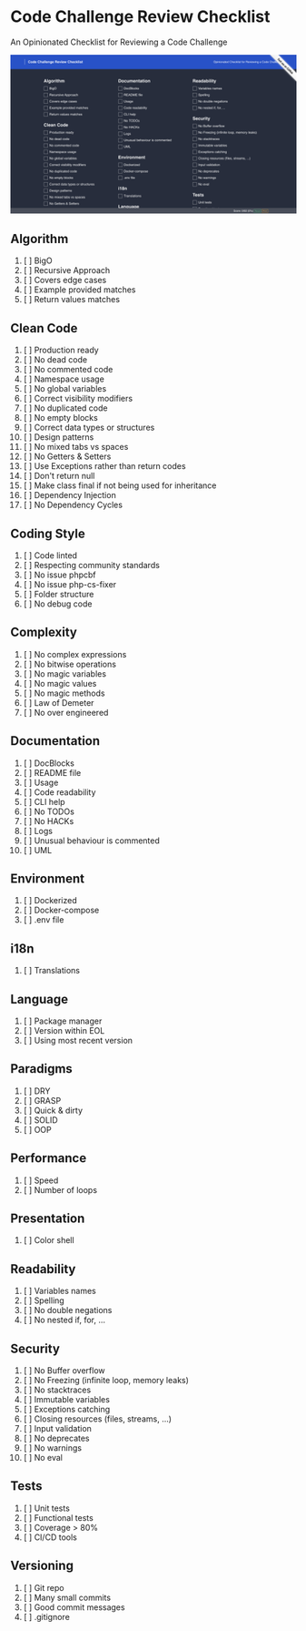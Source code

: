 # Code Challenge Review Checklist

An Opinionated Checklist for Reviewing a Code Challenge

![screenshot](screenshot.png)

## Algorithm

 1. [ ] BigO
 1. [ ] Recursive Approach
 1. [ ] Covers edge cases
 1. [ ] Example provided matches
 1. [ ] Return values matches

## Clean Code

 1. [ ] Production ready
 1. [ ] No dead code
 1. [ ] No commented code
 1. [ ] Namespace usage
 1. [ ] No global variables
 1. [ ] Correct visibility modifiers
 1. [ ] No duplicated code
 1. [ ] No empty blocks
 1. [ ] Correct data types or structures
 1. [ ] Design patterns
 1. [ ] No mixed tabs vs spaces
 1. [ ] No Getters & Setters
 1. [ ] Use Exceptions rather than return codes
 1. [ ] Don't return null
 1. [ ] Make class final if not being used for inheritance
 1. [ ] Dependency Injection
 1. [ ] No Dependency Cycles

## Coding Style

 1. [ ] Code linted
 1. [ ] Respecting community standards
 1. [ ] No issue phpcbf
 1. [ ] No issue php-cs-fixer
 1. [ ] Folder structure
 1. [ ] No debug code

## Complexity

 1. [ ] No complex expressions
 1. [ ] No bitwise operations
 1. [ ] No magic variables
 1. [ ] No magic values
 1. [ ] No magic methods
 1. [ ] Law of Demeter
 1. [ ] No over engineered

## Documentation

 1. [ ] DocBlocks
 1. [ ] README file
 1. [ ] Usage
 1. [ ] Code readability
 1. [ ] CLI help
 1. [ ] No TODOs
 1. [ ] No HACKs
 1. [ ] Logs
 1. [ ] Unusual behaviour is commented
 1. [ ] UML

## Environment

 1. [ ] Dockerized
 1. [ ] Docker-compose
 1. [ ] .env file

## i18n

 1. [ ] Translations

## Language

 1. [ ] Package manager
 1. [ ] Version within EOL
 1. [ ] Using most recent version

## Paradigms

 1. [ ] DRY
 1. [ ] GRASP
 1. [ ] Quick & dirty
 1. [ ] SOLID
 1. [ ] OOP

## Performance

 1. [ ] Speed
 1. [ ] Number of loops

## Presentation

 1. [ ] Color shell

## Readability

 1. [ ] Variables names
 1. [ ] Spelling
 1. [ ] No double negations
 1. [ ] No nested if, for, ...

## Security

 1. [ ] No Buffer overflow
 1. [ ] No Freezing (infinite loop, memory leaks)
 1. [ ] No stacktraces
 1. [ ] Immutable variables
 1. [ ] Exceptions catching
 1. [ ] Closing resources (files, streams, ...)
 1. [ ] Input validation
 1. [ ] No deprecates
 1. [ ] No warnings
 1. [ ] No eval

## Tests

 1. [ ] Unit tests
 1. [ ] Functional tests
 1. [ ] Coverage > 80%
 1. [ ] CI/CD tools

## Versioning

 1. [ ] Git repo
 1. [ ] Many small commits
 1. [ ] Good commit messages
 1. [ ] .gitignore
